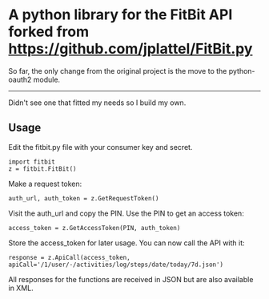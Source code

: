 # A python library for the FitBit API forked from https://github.com/jplattel/FitBit.py
So far, the only change from the original project is the move to the python-oauth2 module.

---

Didn't see one that fitted my needs so I build my own.

## Usage

Edit the fitbit.py file with your consumer key and secret.

	import fitbit
	z = fitbit.FitBit()

Make a request token:

	auth_url, auth_token = z.GetRequestToken()

Visit the auth_url and copy the PIN. Use the PIN to get an access token:

	access_token = z.GetAccessToken(PIN, auth_token)
	
Store the access_token for later usage. You can now call the API with it:

	response = z.ApiCall(access_token, apiCall='/1/user/-/activities/log/steps/date/today/7d.json')

All responses for the functions are received in JSON but are also available in XML.